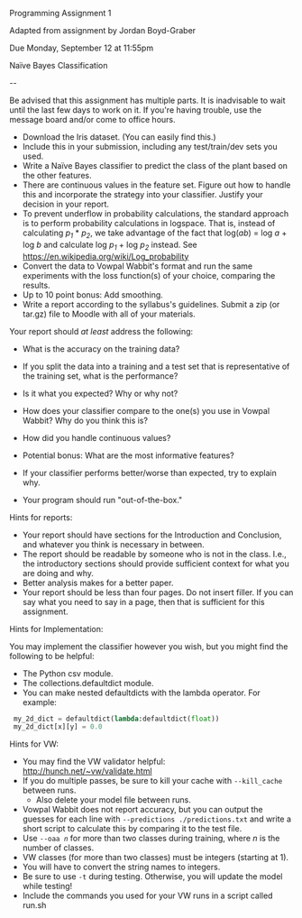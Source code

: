 Programming Assignment 1

Adapted from assignment by Jordan Boyd-Graber

Due Monday, September 12 at 11:55pm

Naïve Bayes Classification

--

Be advised that this assignment has multiple parts.  It is inadvisable to wait until the last few days to work on it.  If you're having trouble, use the message board and/or come to office hours.

* Download the Iris dataset.  (You can easily find this.)
* Include this in your submission, including any test/train/dev sets you used.
* Write a Naïve Bayes classifier to predict the class of the plant based on the other features.
 * There are continuous values in the feature set.  Figure out how to handle this and incorporate the strategy into your classifier.  Justify your decision in your report.
* To prevent underflow in probability calculations, the standard approach is to perform probability calculations in logspace. That is, instead of calculating *p<sub>1</sub>* * *p<sub>2</sub>*, we take advantage of the fact that log(*ab*) = log *a* + log *b* and calculate log *p<sub>1</sub>* + log *p<sub>2</sub>* instead.  See https://en.wikipedia.org/wiki/Log_probability 
* Convert the data to Vowpal Wabbit's format and run the same experiments with the loss function(s) of your choice, comparing the results.  
* Up to 10 point bonus: Add smoothing.
* Write a report according to the syllabus's guidelines.  Submit a zip (or tar.gz) file to Moodle with all of your materials.  
 
 Your report should *at least* address the following:
 * What is the accuracy on the training data?
 * If you split the data into a training and a test set that is representative of the training set, what is the performance?
 * Is it what you expected?  Why or why not?
 * How does your classifier compare to the one(s) you use in Vowpal Wabbit?  Why do you think this is?
 * How did you handle continuous values?
 * Potential bonus: What are the most informative features?


* If your classifier performs better/worse than expected, try to explain why.
* Your program should run "out-of-the-box."


Hints for reports:

*  Your report should have sections for the Introduction and Conclusion, and whatever you think is necessary in between. 
*  The report should be readable by someone who is not in the class.  I.e., the introductory sections should provide sufficient context for what you are doing and why.
*  Better analysis makes for a better paper.
*  Your report should be less than four pages.  Do not insert filler.  If you can say what you need to say in a page, then that is sufficient for this assignment.

Hints for Implementation:

You may implement the classifier however you wish, but you might find the following to be helpful:

* The Python csv module.
* The collections.defaultdict module.
 * You can make nested defaultdicts with the lambda operator.  For example:
```python
 my_2d_dict = defaultdict(lambda:defaultdict(float))  
 my_2d_dict[x][y] = 0.0
```

Hints for VW:
* You may find the VW validator helpful: http://hunch.net/~vw/validate.html
* If you do multiple passes, be sure to kill your cache with <code>--kill_cache</code> between runs.
  * Also delete your model file between runs.
* Vowpal Wabbit does not report accuracy, but you can output the guesses for each line with <code>--predictions ./predictions.txt</code> and write a short script to calculate this by comparing it to the test file.
* Use <code>--oaa *n*</code> for more than two classes during training, where *n* is the number of classes.
* VW classes (for more than two classes) must be integers (starting at 1).
* You will have to convert the string names to integers.
* Be sure to use <code>-t</code> during testing.  Otherwise, you will update the model while testing!
* Include the commands you used for your VW runs in a script called run.sh

